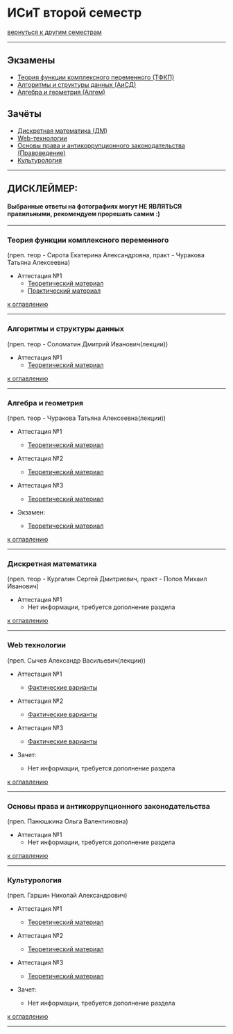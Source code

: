 # ИСиТ второй семестр
[вернуться к другим семестрам](isit.md)
***
## Экзамены
+ [Теория функции комплексного переменного (ТФКП)](#Теория-функции-комплексного-переменного)
+ [Алгоритмы и структуры данных (АиСД)](#Алгоритмы-и-структуры-данных)
+ [Алгебра и геометрия (Алгем)](#Алгебра-и-геометрия)

## Зачёты
+ [Дискретная математика (ДМ)](#Дискретная-математика)
+ [Web-технологии](#Web-технологии)
+ [Основы права и антикоррупционного законодательства (Правоведение)](#Основы-права-и-антикоррупционного-законодательства)
+ [Культурология](#Культурология)
***

## ДИСКЛЕЙМЕР:
#### Выбранные ответы на фотографиях могут НЕ ЯВЛЯТЬСЯ правильными, рекомендуем прорешать самим :)
***


### Теория функции комплексного переменного
(преп. теор - Сирота Екатерина Александровна, практ - Чуракова Татьяна Алексеевна)
+ Аттестация №1
  + [Теоретический материал](../subjects/2-sem/tfkp/tfkp-att-1/tfkp-att-1-theory.md)
  + [Практический материал](../subjects/2-sem/tfkp/tfkp-att-1/tfkp-att-1-pract.md)

[к оглавлению](#Экзамены)
***


### Алгоритмы и структуры данных
(преп. теор - Соломатин Дмитрий Иванович(лекции))
+ Аттестация №1
  + [Теоретический материал](../subjects/2-sem/aisd/aisd-att-1-fact.md)

[к оглавлению](#Экзамены)
***


### Алгебра и геометрия
(преп. теор - Чуракова Татьяна Алексеевна(лекции))
+ Аттестация №1
  + [Теоретический материал](../subjects/2-sem/algem/isit-ib/algem-th-att-1-fact.md)


+ Аттестация №2
  + [Теоретический материал](../subjects/2-sem/algem/isit-ib/algem-th-att-2-fact.md)


+ Аттестация №3
  + [Теоретический материал](../subjects/2-sem/algem/isit-ib/algem-th-att-3-fact.md)


+ Экзамен:
  + [Теоретический материал](../subjects/2-sem/algem/algem-exam-fact.md)

[к оглавлению](#Экзамены)
***


### Дискретная математика
(преп. теор - Кургалин Сергей Дмитриевич, практ - Попов Михаил Иванович)
+ Аттестация №1
  + Нет информации, требуется дополнение раздела

[к оглавлению](#Экзамены)
***


### Web технологии
(преп. Сычев Александр Васильевич(лекции))
+ Аттестация №1
  + [Фактические варианты](../subjects/1-sem/web/web-att-1-fact.md)


+ Аттестация №2
  + [Фактические варианты](../subjects/1-sem/web/web-att-2-fact.md)


+ Аттестация №3
  + [Фактические варианты](../subjects/1-sem/web/web-att-3-fact.md)


+ Зачет:
  + Нет информации, требуется дополнение раздела

[к оглавлению](#Экзамены)
***


### Основы права и антикоррупционного законодательства
(преп. Панюшкина Ольга Валентиновна)
+ Аттестация №1
  + Нет информации, требуется дополнение раздела

[к оглавлению](#Экзамены)
***


### Культурология
(преп. Гаршин Николай Александрович)
+ Аттестация №1
  + [Теоретический материал](../subjects/2-sem/cult/cult-att-1-fact.md)


+ Аттестация №2
  + [Теоретический материал](../subjects/2-sem/cult/cult-att-2-fact.md)


+ Аттестация №3
  + [Теоретический материал](../subjects/2-sem/cult/cult-att-3-fact.md)


+ Зачет:
  + Нет информации, требуется дополнение раздела

[к оглавлению](#Экзамены)
***